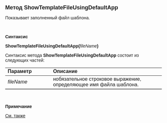 ﻿<html>
<head>
<title>ShowTemplateFileUsingDefaultApp</title>
</head>

<body>

<p><strong><font face="Arial" size="4">Метод ShowTemplateFileUsingDefaultApp</font></strong></p>

<p><font face="Arial">Показывает заполненный файл шаблона.</font></p>

<p>&nbsp;</p>

<p class="label"><font face="Arial"><b>Синтаксис</b></font></p>

<p><font face="Arial"><strong>ShowTemplateFileUsingDefaultApp(</strong><em>fileName</em><strong>)</strong></font></p>

<p><font face="Arial">Синтаксис метода <strong>ShowTemplateFileUsingDefaultApp</strong>
состоит из следующих частей:</font></p>

<table border="1" cellPadding="5" cols="2" frame="below" rules="rows">
<TBODY>
  <tr vAlign="top">
    <td class="label" width="29%"><font face="Arial"><b>Параметр</b></font></td>
    <td class="label" width="71%"><font face="Arial"><strong>Описание</strong></font></td>
  </tr>
  <tr>
    <td class="label" width="29%"><font face="Arial"><em>fileName</em></font></td>
    <td class="label" width="71%"><font face="Arial">нобязательное 
	строковое выражение, определяющее имя файла шаблона.</font></td>
  </tr>
  </table>

<p class="label">&nbsp;</p>
<p class="label"><font face="Arial"><b>Примечание</b></font></p>
<p class="label">
        <font face="Arial"><a href="../../functions.html">См. также</a></font></p>
<p class="label">&nbsp;<font face="Arial"><br>
</font></p>
</body>
</html>
